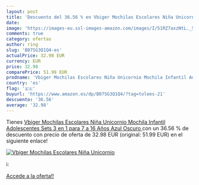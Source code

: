 ```yaml
---
layout: post
title: 'Descuento del 36.56 % en Vbiger Mochilas Escolares Niña Unicornio'
date: 
image: 'https://images-eu.ssl-images-amazon.com/images/I/51RZ7axzNtL._SL200_.jpg'
comments: true
category: ofertas
author: ring
slug: 'B07SG3Q1Q4-es'
actualPrice: 32.98 EUR
currency: EUR
price: 32.98
comparePrice: 51.99 EUR
prodname: 'Vbiger Mochilas Escolares Niña Unicornio Mochila Infantil Adolescentes Sets 3 en 1 para 7 a 16 Años  Azul Oscuro '
country: 'es'
flag: '🇪🇸'
buyurl: 'https://www.amazon.es/dp/B07SG3Q1Q4/?tag=tolees-21'
descuento: '36.56'
average: '32.98'
---
```


Tienes [Vbiger Mochilas Escolares Niña Unicornio Mochila Infantil Adolescentes Sets 3 en 1 para 7 a 16 Años  Azul Oscuro ](https://www.amazon.es/dp/B07SG3Q1Q4/?tag=tolees-21) con un 36.56 % de descuento con precio de oferta de 32.98 EUR (original: 51.99 EUR) en el siguiente enlace!

[![Vbiger Mochilas Escolares Niña Unicornio](https://images-eu.ssl-images-amazon.com/images/I/51RZ7axzNtL._SL200_.jpg)](https://www.amazon.es/dp/B07SG3Q1Q4/?tag=tolees-21)

ℹ️:


[Accede a la oferta!!](https://www.amazon.es/dp/B07SG3Q1Q4/?tag=tolees-21)
